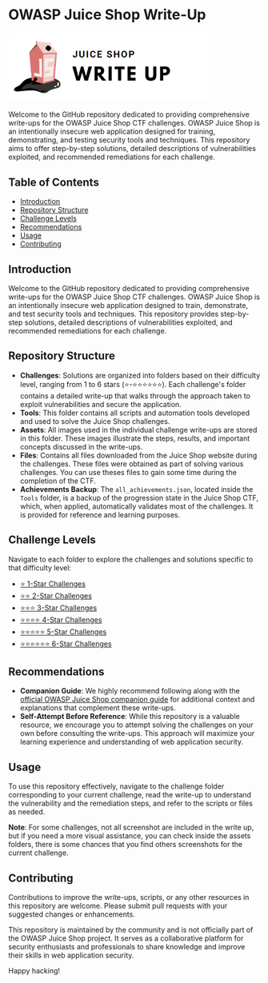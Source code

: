 # OWASP Juice Shop Write-Up 

<img src="./assets/public/logo.png" width="400">

Welcome to the GitHub repository dedicated to providing comprehensive write-ups for the OWASP Juice Shop CTF challenges. OWASP Juice Shop is an intentionally insecure web application designed for training, demonstrating, and testing security tools and techniques. This repository aims to offer step-by-step solutions, detailed descriptions of vulnerabilities exploited, and recommended remediations for each challenge.

## Table of Contents
- [Introduction](#introduction)
- [Repository Structure](#repository-structure)
- [Challenge Levels](#challenge-levels)
- [Recommendations](#recommendations)
- [Usage](#usage)
- [Contributing](#contributing)

## Introduction

Welcome to the GitHub repository dedicated to providing comprehensive write-ups for the OWASP Juice Shop CTF challenges. OWASP Juice Shop is an intentionally insecure web application designed to train, demonstrate, and test security tools and techniques. This repository provides step-by-step solutions, detailed descriptions of vulnerabilities exploited, and recommended remediations for each challenge.

## Repository Structure

- **Challenges**: Solutions are organized into folders based on their difficulty level, ranging from 1 to 6 stars (⭐-⭐⭐⭐⭐⭐⭐). Each challenge's folder contains a detailed write-up that walks through the approach taken to exploit vulnerabilities and secure the application.
- **Tools**: This folder contains all scripts and automation tools developed and used to solve the Juice Shop challenges.
- **Assets**: All images used in the individual challenge write-ups are stored in this folder. These images illustrate the steps, results, and important concepts discussed in the write-ups.
- **Files**: Contains all files downloaded from the Juice Shop website during the challenges. These files were obtained as part of solving various challenges. You can use theses files to gain some time during the completion of the CTF.
- **Achievements Backup**: The `all_achievements.json`, located inside the `Tools` folder, is a backup of the progression state in the Juice Shop CTF, which, when applied, automatically validates most of the challenges. It is provided for reference and learning purposes.

## Challenge Levels

Navigate to each folder to explore the challenges and solutions specific to that difficulty level:

- [⭐ 1-Star Challenges](https://github.com/whyiest/juice-shop-write-up/tree/main/1-star)
- [⭐⭐ 2-Star Challenges](https://github.com/whyiest/juice-shop-write-up/tree/main/2-stars)
- [⭐⭐⭐ 3-Star Challenges](https://github.com/whyiest/juice-shop-write-up/tree/main/3-stars)
- [⭐⭐⭐⭐ 4-Star Challenges](https://github.com/whyiest/juice-shop-write-up/tree/main/4-stars)
- [⭐⭐⭐⭐⭐ 5-Star Challenges](https://github.com/whyiest/juice-shop-write-up/tree/main/5-stars)
- [⭐⭐⭐⭐⭐⭐ 6-Star Challenges](https://github.com/whyiest/juice-shop-write-up/tree/main/6-stars)

## Recommendations

- **Companion Guide**: We highly recommend following along with the [official OWASP Juice Shop companion guide](https://pwning.owasp-juice.shop/companion-guide/latest/) for additional context and explanations that complement these write-ups.
- **Self-Attempt Before Reference**: While this repository is a valuable resource, we encourage you to attempt solving the challenges on your own before consulting the write-ups. This approach will maximize your learning experience and understanding of web application security.

## Usage

To use this repository effectively, navigate to the challenge folder corresponding to your current challenge, read the write-up to understand the vulnerability and the remediation steps, and refer to the scripts or files as needed.

**Note**: For some challenges, not all screenshot are included in the write up, but if you need a more visual assistance, you can check inside the assets folders, there is some chances that you find others screenshots for the current challenge.

## Contributing

Contributions to improve the write-ups, scripts, or any other resources in this repository are welcome. Please submit pull requests with your suggested changes or enhancements.

This repository is maintained by the community and is not officially part of the OWASP Juice Shop project. It serves as a collaborative platform for security enthusiasts and professionals to share knowledge and improve their skills in web application security.

Happy hacking!